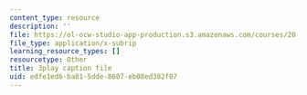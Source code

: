 ```yaml
---
content_type: resource
description: ''
file: https://ol-ocw-studio-app-production.s3.amazonaws.com/courses/20-219-becoming-the-next-bill-nye-writing-and-hosting-the-educational-show-january-iap-2015/edfe1ed6ba815dde8607eb08ed382f07_6lUGb3VIPmY.vtt
file_type: application/x-subrip
learning_resource_types: []
resourcetype: Other
title: 3play caption file
uid: edfe1ed6-ba81-5dde-8607-eb08ed382f07
---
```

